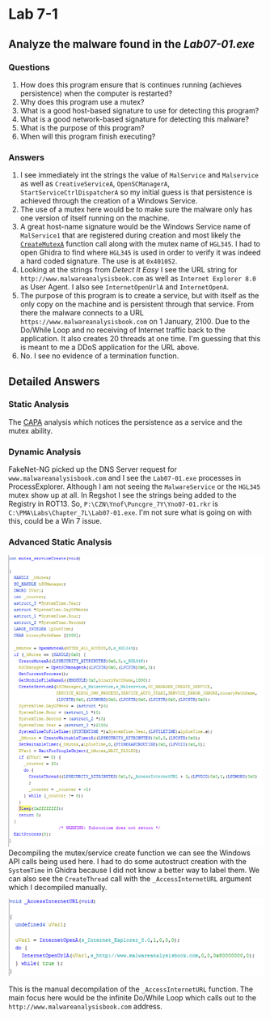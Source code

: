 # Lab 7-1

## Analyze the malware found in the *Lab07-01.exe*

### Questions

1. How does this program ensure that is continues running (achieves persistence) when the computer is restarted?
2. Why does this program use a mutex?
3. What is a good host-based signature to use for detecting this program?
4. What is a good network-based signature for detecting this malware?
5. What is the purpose of this program?
6. When will this program finish executing?

### Answers

1. I see immediately int the strings the value of `MalService` and `Malservice` as well as `CreativeServiceA`, `OpenSCManagerA`, `StartServiceCtrlDispatcherA` so my initial guess is that persistence is achieved through the creation of a Windows Service.
2. The use of a mutex here would be to make sure the malware only has one version of itself running on the machine.
3. A great host-name signature would be the Windows Service name of `MalService1` that are registered during creation and most likely the [`CreateMutexA`](https://learn.microsoft.com/en-us/windows/win32/api/synchapi/nf-synchapi-createmutexa) function call along with the mutex name of `HGL345`. I had to open Ghidra to find where `HGL345` is used in order to verify it was indeed a hard coded signature. The use is at `0x401052`.
4. Looking at the strings from *Detect It Easy* I see the URL string for `http://www.malwareanalysisbook.com` as well as `Internet Explorer 8.0` as User Agent. I also see `InternetOpenUrlA` and `InternetOpenA`.
5. The purpose of this program is to create a service, but with itself as the only copy on the machine and is persistent through that service. From there the malware connects to a URL `https://www.malwareanalysisbook.com` on 1 January, 2100. Due to the Do/While Loop and no receiving of Internet traffic back to the application. It also creates 20 threads at one time. I'm guessing that this is meant to me a DDoS application for the URL above.
6. No. I see no evidence of a termination function.

## Detailed Answers

### Static Analysis

The [CAPA](CAPA.txt) analysis which notices the persistence as a service and the mutex ability.

### Dynamic Analysis

FakeNet-NG picked up the DNS Server request for `www.malwareanalysisbook.com` and I see the `Lab07-01.exe` processes in ProcessExplorer. Although I am not seeing the `MalwareService` or the `HGL345` mutex show up at all. In Regshot I see the strings being added to the Registry in ROT13. So, `P:\CZN\Ynof\Puncgre_7Y\Yno07-01.rkr` is `C:\PMA\Labs\Chapter_7L\Lab07-01.exe`. I'm not sure what is going on with this, could be a Win 7 issue.

### Advanced Static Analysis

![6-4: Advanced Static Analysis](Images/7-1-1.png)
Decompiling the mutex/service create function we can see the Windows API calls being used here. I had to do some autostruct creation with the `SystemTime` in Ghidra because I did not know a better way to label them. We can also see the `CreateThread` call with the `_AccessInternetURL` argument which I decompiled manually.

![6-4: Advanced Static Analysis](Images/7-1-2.png)

This is the manual decompilation of the `_AccessInternetURL` function. The main focus here would be the infinite Do/While Loop which calls out to the `http://www.malwareanalysisbook.com` address.
